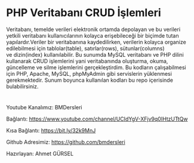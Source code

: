 # PHP Veritabanı CRUD İşlemleri

Veritabanı, temelde verileri elektronik ortamda depolayan ve bu verileri
yetkili veritabanı kullanıcılarının kolayca erişebileceği bir biçimde
tutan yapılardır.Veriler bir veritabanına kaydedilirken, verilerin kolayca
organize edilebilmesi için tablolar(table), satırlar(rows), sütunlar(columns)
ve dizin(index) kullanılabilir. Bu sunumda MySQL veritabanı ve PHP dilini kullanarak CRUD işlemlerini yani veritabanında oluşturma, okuma, güncelleme ve silme işlemlerini gerçekleştirdim. Bu kodların çalışabilmesi için PHP, Apache, MySQL, phpMyAdmin gibi servislerin yüklenmesi gerekmektedir. Sunum boyunca kullanılan kodları bu repo içerisinde bulabilirsiniz.

#

Youtube Kanalımız: BMDersleri

Bağlantı: https://www.youtube.com/channel/UCIdYgV-XFjv9q0IHtzUTtQw

Kısa Bağlantı: https://bit.ly/32k9MnJ

Github Adresimiz: https://github.com/bmdersleri

Hazırlayan: Ahmet GÜRSEL
